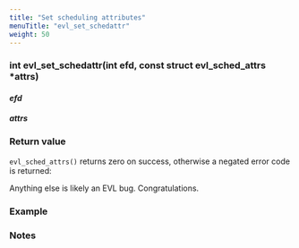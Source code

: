 ```yaml
---
title: "Set scheduling attributes"
menuTitle: "evl_set_schedattr"
weight: 50
---
```


### int evl_set_schedattr(int efd, const struct evl_sched_attrs *attrs)

#### _efd_

#### _attrs_

### Return value

`evl_sched_attrs()` returns zero on success, otherwise a negated error
code is returned:

Anything else is likely an EVL bug. Congratulations.

### Example

### Notes
